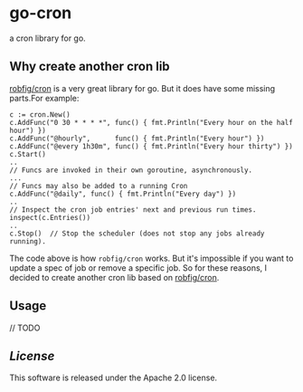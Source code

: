 # go-cron
a cron library for go.

## Why create another cron lib 
<a href="github.com/robfig/cron">robfig/cron</a> is a very great library for go. But it does have some missing parts.For example: 
```golang 
c := cron.New()
c.AddFunc("0 30 * * * *", func() { fmt.Println("Every hour on the half hour") })
c.AddFunc("@hourly",      func() { fmt.Println("Every hour") })
c.AddFunc("@every 1h30m", func() { fmt.Println("Every hour thirty") })
c.Start()
..
// Funcs are invoked in their own goroutine, asynchronously.
...
// Funcs may also be added to a running Cron
c.AddFunc("@daily", func() { fmt.Println("Every day") })
..
// Inspect the cron job entries' next and previous run times.
inspect(c.Entries())
..
c.Stop()  // Stop the scheduler (does not stop any jobs already running).
```
The code above is how `robfig/cron` works. But it's impossible if you want to update a spec of job or remove a specific job. So for these reasons, I decided to create another cron lib based on <a href="github.com/robfig/cron">robfig/cron</a>. 

## Usage 
// TODO 

## *License*
This software is released under the Apache 2.0 license.
